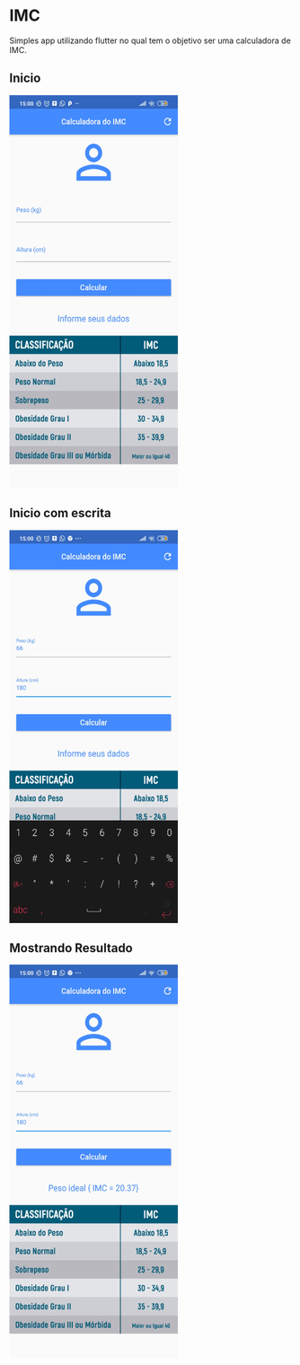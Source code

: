 # IMC
 
Simples app utilizando flutter no qual tem o objetivo ser uma calculadora de IMC.

## Inicio

<img src='assets/Screenshot_2020-12-01-15-00-03-834_com.example.IMC.jpg' width = 300 height = 700>

## Inicio com escrita

<img src='assets/Screenshot_2020-12-01-15-00-16-045_com.example.IMC.jpg' width = 300 height = 700>

## Mostrando Resultado
<img src='assets/Screenshot_2020-12-01-15-00-20-979_com.example.IMC.jpg' width = 300 height = 700>

